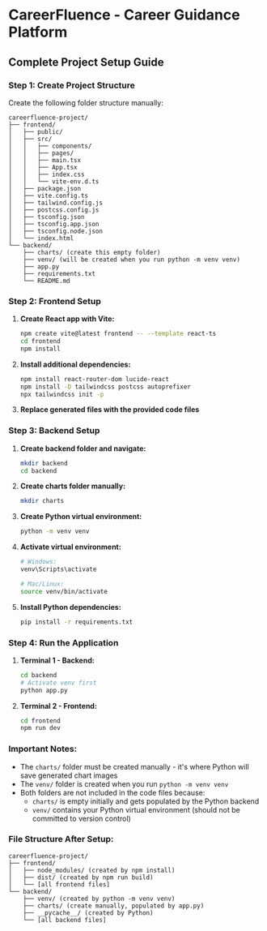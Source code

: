 # CareerFluence - Career Guidance Platform

## Complete Project Setup Guide

### Step 1: Create Project Structure

Create the following folder structure manually:

```
careerfluence-project/
├── frontend/
│   ├── public/
│   ├── src/
│   │   ├── components/
│   │   ├── pages/
│   │   ├── main.tsx
│   │   ├── App.tsx
│   │   ├── index.css
│   │   └── vite-env.d.ts
│   ├── package.json
│   ├── vite.config.ts
│   ├── tailwind.config.js
│   ├── postcss.config.js
│   ├── tsconfig.json
│   ├── tsconfig.app.json
│   ├── tsconfig.node.json
│   └── index.html
└── backend/
    ├── charts/ (create this empty folder)
    ├── venv/ (will be created when you run python -m venv venv)
    ├── app.py
    ├── requirements.txt
    └── README.md
```

### Step 2: Frontend Setup

1. **Create React app with Vite:**
   ```bash
   npm create vite@latest frontend -- --template react-ts
   cd frontend
   npm install
   ```

2. **Install additional dependencies:**
   ```bash
   npm install react-router-dom lucide-react
   npm install -D tailwindcss postcss autoprefixer
   npx tailwindcss init -p
   ```

3. **Replace generated files with the provided code files**

### Step 3: Backend Setup

1. **Create backend folder and navigate:**
   ```bash
   mkdir backend
   cd backend
   ```

2. **Create charts folder manually:**
   ```bash
   mkdir charts
   ```

3. **Create Python virtual environment:**
   ```bash
   python -m venv venv
   ```

4. **Activate virtual environment:**
   ```bash
   # Windows:
   venv\Scripts\activate
   
   # Mac/Linux:
   source venv/bin/activate
   ```

5. **Install Python dependencies:**
   ```bash
   pip install -r requirements.txt
   ```

### Step 4: Run the Application

1. **Terminal 1 - Backend:**
   ```bash
   cd backend
   # Activate venv first
   python app.py
   ```

2. **Terminal 2 - Frontend:**
   ```bash
   cd frontend
   npm run dev
   ```

### Important Notes:

- The `charts/` folder must be created manually - it's where Python will save generated chart images
- The `venv/` folder is created when you run `python -m venv venv`
- Both folders are not included in the code files because:
  - `charts/` is empty initially and gets populated by the Python backend
  - `venv/` contains your Python virtual environment (should not be committed to version control)

### File Structure After Setup:

```
careerfluence-project/
├── frontend/
│   ├── node_modules/ (created by npm install)
│   ├── dist/ (created by npm run build)
│   └── [all frontend files]
└── backend/
    ├── venv/ (created by python -m venv venv)
    ├── charts/ (create manually, populated by app.py)
    ├── __pycache__/ (created by Python)
    └── [all backend files]
```